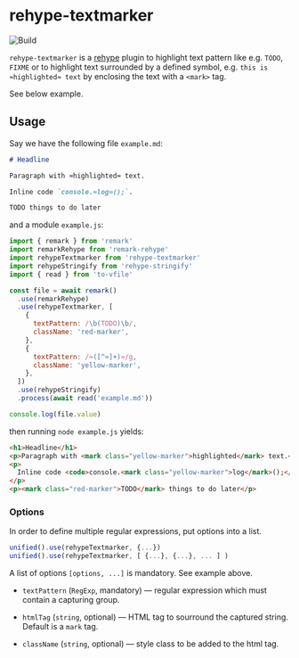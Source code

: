 # rehype-textmarker

![Build][build-badge]

`rehype-textmarker` is a [rehype][rehype] plugin to highlight text pattern like e.g. `TODO`, `FIXME` or to highlight text surrounded by a defined symbol, e.g. `this is ≈highlighted≈ text` by enclosing the text with a `<mark>` tag. 

See below example.

## Usage

Say we have the following file `example.md`:

```markdown
# Headline

Paragraph with ≈highlighted≈ text.

Inline code `console.≈log≈();`.

TODO things to do later
```

and a module `example.js`:

```js
import { remark } from 'remark'
import remarkRehype from 'remark-rehype'
import rehypeTextmarker from 'rehype-textmarker'
import rehypeStringify from 'rehype-stringify'
import { read } from 'to-vfile'

const file = await remark()
  .use(remarkRehype)
  .use(rehypeTextmarker, [
    {
      textPattern: /\b(TODO)\b/,
      className: 'red-marker',
    },
    {
      textPattern: /≈([^≈]+)≈/g,
      className: 'yellow-marker',
    },
  ])
  .use(rehypeStringify)
  .process(await read('example.md'))

console.log(file.value)
```

then running `node example.js` yields:

```html
<h1>Headline</h1>
<p>Paragraph with <mark class="yellow-marker">highlighted</mark> text.</p>
<p>
  Inline code <code>console.<mark class="yellow-marker">log</mark>();</code>.
</p>
<p><mark class="red-marker">TODO</mark> things to do later</p>
```

### Options

In order to define multiple regular expressions, put options into a list.

```js
unified().use(rehypeTextmarker, {...})
unified().use(rehypeTextmarker, [ {...}, {...}, ... ] )
```

A list of options `[options, ...]` is mandatory. See example above.

- `textPattern` (`RegExp`, mandatory) — regular expression which must contain a capturing group.

- `htmlTag` (`string`, optional) — HTML tag to sourround the captured string. Default is a `mark` tag.

- `className` (`string`, optional) — style class to be added to the html tag.

[rehype]: https://github.com/rehypejs/rehype
[build-badge]: https://github.com/thomd/rehype-textmarker/workflows/plugin-test/badge.svg
